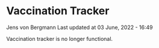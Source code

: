 Vaccination Tracker
================
Jens von Bergmann
Last updated at 03 June, 2022 - 16:49

Vaccination tracker is no longer functional.
